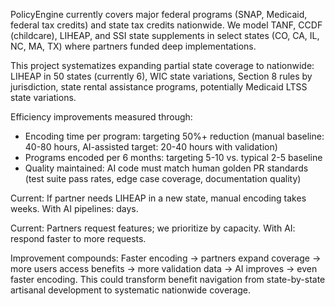 PolicyEngine currently covers major federal programs (SNAP, Medicaid, federal tax credits) and state tax credits nationwide. We model TANF, CCDF (childcare), LIHEAP, and SSI state supplements in select states (CO, CA, IL, NC, MA, TX) where partners funded deep implementations.

This project systematizes expanding partial state coverage to nationwide: LIHEAP in 50 states (currently 6), WIC state variations, Section 8 rules by jurisdiction, state rental assistance programs, potentially Medicaid LTSS state variations.

Efficiency improvements measured through:
- Encoding time per program: targeting 50%+ reduction (manual baseline: 40-80 hours, AI-assisted target: 20-40 hours with validation)
- Programs encoded per 6 months: targeting 5-10 vs. typical 2-5 baseline
- Quality maintained: AI code must match human golden PR standards (test suite pass rates, edge case coverage, documentation quality)

Current: If partner needs LIHEAP in a new state, manual encoding takes weeks. With AI pipelines: days.

Current: Partners request features; we prioritize by capacity. With AI: respond faster to more requests.

Improvement compounds: Faster encoding → partners expand coverage → more users access benefits → more validation data → AI improves → even faster encoding. This could transform benefit navigation from state-by-state artisanal development to systematic nationwide coverage.
